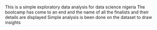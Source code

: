 This is a simple exploratory data analysis for data science nigeria
The bootcamp has come to an end and the name of all the finalists and their details are displayed
Simple analysis is been done on the dataset to draw insights
